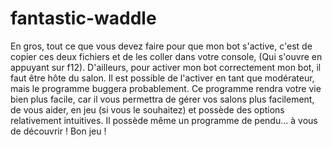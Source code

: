 # fantastic-waddle
En gros, tout ce que vous devez faire pour que mon bot s'active, c'est de copier ces deux fichiers et de les coller dans votre console, (Qui s'ouvre en appuyant sur f12). D'ailleurs, pour activer mon bot correctement mon bot, il faut être hôte du salon. Il est possible de l'activer en tant que modérateur, mais le programme buggera probablement. Ce programme rendra votre vie bien plus facile, car il vous permettra de gérer vos salons plus facilement, de vous aider, en jeu (si vous le souhaitez) et possède des options relativement intuitives. Il possède même un programme de pendu... à vous de découvrir ! Bon jeu !
